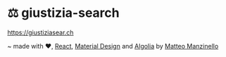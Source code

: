# ⚖️ giustizia-search

https://giustiziasear.ch

~ made with ❤️, [React], [Material Design] and [Algolia] by [Matteo Manzinello]

[React]: https://reactjs.org/
[Material Design]: https://material.io/guidelines/
[Algolia]: https://www.algolia.com/
[Matteo Manzinello]: https://matteomanzinello.com